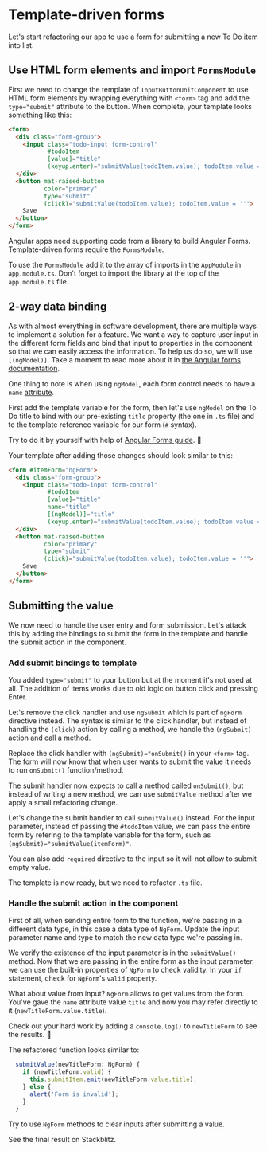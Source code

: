 # Template-driven forms

Let's start refactoring our app to use a form for submitting a new To Do item into list.

## Use HTML form elements and import `FormsModule`

First we need to change the template of `InputButtonUnitComponent` to use HTML form elements by wrapping everything with `<form>` tag and add the `type="submit"` attribute to the button. When complete, your template looks something like this:

```html
<form>
  <div class="form-group">
    <input class="todo-input form-control"
           #todoItem
           [value]="title"
           (keyup.enter)="submitValue(todoItem.value); todoItem.value = ''">
  </div>
  <button mat-raised-button
          color="primary"
          type="submit"
          (click)="submitValue(todoItem.value); todoItem.value = ''">
    Save
  </button>
</form>
```

Angular apps need supporting code from a library to build Angular Forms. Template-driven forms require the `FormsModule`.

To use the `FormsModule` add it to the array of imports in the `AppModule` in `app.module.ts`. Don't forget to import the library at the top of the `app.module.ts` file.

## 2-way data binding

As with almost everything in software development, there are multiple ways to implement a solution for a feature. We want a way to capture user input in the different form fields and bind that input to properties in the component so that we can easily access the information. To help us do so, we will use `[(ngModel)]`. Take a moment to read more about it in [the Angular forms documentation](https://angular.io/api/forms/NgModel#description).

One thing to note is when using `ngModel`, each form control needs to have a `name` [attribute](https://angular.io/api/core/Attribute).

First add the template variable for the form, then let's use `ngModel` on the To Do title to bind with our pre-existing `title` property (the one in `.ts` file) and to the template reference variable for our form (`#` syntax).

Try to do it by yourself with help of [Angular Forms guide](https://angular.io/guide/forms). 💪

Your template after adding those changes should look similar to this:

```html
<form #itemForm="ngForm">
  <div class="form-group">
    <input class="todo-input form-control"
           #todoItem
           [value]="title"
           name="title"
           [(ngModel)]="title"
           (keyup.enter)="submitValue(todoItem.value); todoItem.value = ''">
  </div>
  <button mat-raised-button
          color="primary"
          type="submit"
          (click)="submitValue(todoItem.value); todoItem.value = ''">
    Save
  </button>
</form>
```

## Submitting the value

We now need to handle the user entry and form submission. Let's attack this by adding the bindings to submit the form in the template and handle the submit action in the component.

### Add submit bindings to template

You added `type="submit"` to your button but at the moment it's not used at all. The addition of items works due to old logic on button click and pressing Enter.

Let's remove the click handler and use `ngSubmit` which is part of `ngForm` directive instead. The syntax is similar to the click handler, but instead of handling the `(click)` action by calling a method, we handle the `(ngSubmit)` action and call a method.

Replace the click handler with `(ngSubmit)="onSubmit()` in your `<form>` tag. The form will now know that when user wants to submit the value it needs to run `onSubmit()` function/method.

The submit handler now expects to call a method called `onSubmit()`, but instead of writing a new method, we can use `submitValue` method after we apply a small refactoring change.

Let's change the submit handler to call `submitValue()` instead. For the input parameter, instead of passing the `#todoItem` value, we can pass the entire form by refering to the template variable for the form, such as `(ngSubmit)="submitValue(itemForm)"`.

You can also add `required` directive to the input so it will not allow to submit empty value.

The template is now ready, but we need to refactor `.ts` file.

### Handle the submit action in the component

First of all, when sending entire form to the function, we're passing in a different data type, in this case a data type of `NgForm`. Update the input parameter name and type to match the new data type we're passing in.

We verify the existence of the input parameter is in the `submitValue()` method. Now that we are passing in the entire form as the input parameter, we can use the built-in properties of `NgForm` to check validity. In your `if` statement, check for `NgForm`'s `valid` property.

What about value from input? `NgForm` allows to get values from the form. You've gave the `name` attribute value `title` and now you may refer directly to it (`newTitleForm.value.title`).

Check out your hard work by adding a `console.log()` to `newTitleForm` to see the results. 🎉

The refactored function looks similar to:

```ts
  submitValue(newTitleForm: NgForm) {
    if (newTitleForm.valid) {
      this.submitItem.emit(newTitleForm.value.title);
    } else {
      alert('Form is invalid');
    }
  }
```

Try to use `NgForm` methods to clear inputs after submitting a value.

See the final result on Stackblitz.
